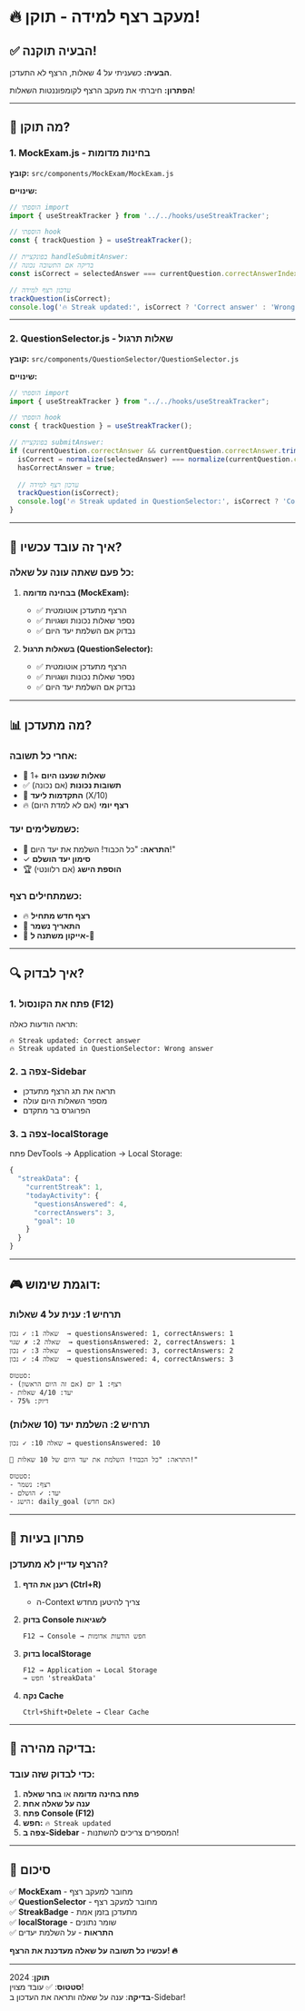 # 🔥 מעקב רצף למידה - תוקן!

## ✅ **הבעיה תוקנה!**

**הבעיה:** כשעניתי על 4 שאלות, הרצף לא התעדכן.

**הפתרון:** חיברתי את מעקב הרצף לקומפוננטות השאלות!

---

## 🔧 **מה תוקן?**

### **1. MockExam.js** - בחינות מדומות
**קובץ:** `src/components/MockExam/MockExam.js`

**שינויים:**
```javascript
// הוספתי import
import { useStreakTracker } from '../../hooks/useStreakTracker';

// הוספתי hook
const { trackQuestion } = useStreakTracker();

// בפונקציית handleSubmitAnswer:
// בדיקה אם התשובה נכונה
const isCorrect = selectedAnswer === currentQuestion.correctAnswerIndex;

// עדכון רצף למידה
trackQuestion(isCorrect);
console.log('🔥 Streak updated:', isCorrect ? 'Correct answer' : 'Wrong answer');
```

---

### **2. QuestionSelector.js** - שאלות תרגול
**קובץ:** `src/components/QuestionSelector/QuestionSelector.js`

**שינויים:**
```javascript
// הוספתי import
import { useStreakTracker } from "../../hooks/useStreakTracker";

// הוספתי hook
const { trackQuestion } = useStreakTracker();

// בפונקציית submitAnswer:
if (currentQuestion.correctAnswer && currentQuestion.correctAnswer.trim()) {
  isCorrect = normalize(selectedAnswer) === normalize(currentQuestion.correctAnswer);
  hasCorrectAnswer = true;
  
  // עדכון רצף למידה
  trackQuestion(isCorrect);
  console.log('🔥 Streak updated in QuestionSelector:', isCorrect ? 'Correct answer' : 'Wrong answer');
}
```

---

## 🎯 **איך זה עובד עכשיו?**

### **כל פעם שאתה עונה על שאלה:**

1. **בבחינה מדומה (MockExam):**
   - ✅ הרצף מתעדכן אוטומטית
   - ✅ נספר שאלות נכונות ושגויות
   - ✅ נבדוק אם השלמת יעד היום

2. **בשאלות תרגול (QuestionSelector):**
   - ✅ הרצף מתעדכן אוטומטית
   - ✅ נספר שאלות נכונות ושגויות
   - ✅ נבדוק אם השלמת יעד היום

---

## 📊 **מה מתעדכן?**

### **אחרי כל תשובה:**
- 📝 **שאלות שנענו היום** +1
- ✅ **תשובות נכונות** (אם נכונה)
- 🎯 **התקדמות ליעד** (X/10)
- 🔥 **רצף יומי** (אם לא למדת היום)

### **כשמשלימים יעד:**
- 🎉 **התראה:** "כל הכבוד! השלמת את יעד היום!"
- ✓ **סימון יעד הושלם**
- 🏆 **הוספת הישג** (אם רלוונטי)

### **כשמתחילים רצף:**
- 🔥 **רצף חדש מתחיל**
- 📅 **התאריך נשמר**
- 🌱 **אייקון משתנה ל-🌱**

---

## 🔍 **איך לבדוק?**

### **1. פתח את הקונסול (F12)**
תראה הודעות כאלה:
```
🔥 Streak updated: Correct answer
🔥 Streak updated in QuestionSelector: Wrong answer
```

### **2. צפה ב-Sidebar**
- תראה את תג הרצף מתעדכן
- מספר השאלות היום עולה
- הפרוגרס בר מתקדם

### **3. צפה ב-localStorage**
פתח DevTools → Application → Local Storage:
```javascript
{
  "streakData": {
    "currentStreak": 1,
    "todayActivity": {
      "questionsAnswered": 4,
      "correctAnswers": 3,
      "goal": 10
    }
  }
}
```

---

## 🎮 **דוגמת שימוש:**

### **תרחיש 1: ענית על 4 שאלות**
```
שאלה 1: ✓ נכון  → questionsAnswered: 1, correctAnswers: 1
שאלה 2: ✗ שגוי  → questionsAnswered: 2, correctAnswers: 1
שאלה 3: ✓ נכון  → questionsAnswered: 3, correctAnswers: 2
שאלה 4: ✓ נכון  → questionsAnswered: 4, correctAnswers: 3

סטטוס:
- רצף: 1 יום (אם זה היום הראשון)
- יעד: 4/10 שאלות
- דיוק: 75%
```

### **תרחיש 2: השלמת יעד (10 שאלות)**
```
שאלה 10: ✓ נכון → questionsAnswered: 10

🎉 התראה: "כל הכבוד! השלמת את יעד היום של 10 שאלות!"

סטטוס:
- רצף: נשמר
- יעד: ✓ הושלם
- הישג: daily_goal (אם חדש)
```

---

## 🐛 **פתרון בעיות**

### **הרצף עדיין לא מתעדכן?**

1. **רענן את הדף (Ctrl+R)**
   - ה-Context צריך להיטען מחדש

2. **בדוק Console לשגיאות**
   ```
   F12 → Console → חפש הודעות אדומות
   ```

3. **בדוק localStorage**
   ```
   F12 → Application → Local Storage
   → חפש 'streakData'
   ```

4. **נקה Cache**
   ```
   Ctrl+Shift+Delete → Clear Cache
   ```

---

## 📱 **בדיקה מהירה:**

### **כדי לבדוק שזה עובד:**

1. **פתח בחינה מדומה** או **בחר שאלה**
2. **ענה על שאלה אחת**
3. **פתח Console (F12)**
4. **חפש:** `🔥 Streak updated`
5. **צפה ב-Sidebar** - המספרים צריכים להשתנות!

---

## 🎉 **סיכום**

✅ **MockExam** - מחובר למעקב רצף  
✅ **QuestionSelector** - מחובר למעקב רצף  
✅ **StreakBadge** - מתעדכן בזמן אמת  
✅ **localStorage** - שומר נתונים  
✅ **התראות** - על השלמת יעדים  

**עכשיו כל תשובה על שאלה מעדכנת את הרצף! 🔥**

---

**תוקן**: 2024  
**סטטוס**: ✅ עובד מצוין!  
**בדיקה**: ענה על שאלה ותראה את העדכון ב-Sidebar!

